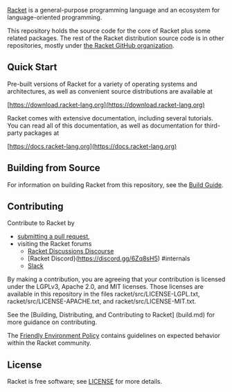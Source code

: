 [Racket](https://racket-lang.org/) is a general-purpose programming
language and an ecosystem for language-oriented programming.

This repository holds the source code for the core of Racket plus some
related packages. The rest of the Racket distribution source code is
in other repositories, mostly under [the Racket GitHub
organization](https://github.com/racket).

Quick Start
-----------

Pre-built versions of Racket for a variety of operating systems and
architectures, as well as convenient source distributions are
available at

  [https://download.racket-lang.org](https://download.racket-lang.org)

Racket comes with extensive documentation, including several tutorials.
You can read all of this documentation, as well as documentation for
third-party packages at

  [https://docs.racket-lang.org](https://docs.racket-lang.org)

Building from Source
--------------------

For information on building Racket from this repository, see the
[Build Guide](build.md).

Contributing
------------

Contribute to Racket by
* [submitting a pull request](https://github.com/racket/racket), 
* visiting the Racket forums 
  * [Racket Discussions Discourse](https://racket.discourse.group/)
  * [Racket Discord}(https://discord.gg/6Zq8sH5) #internals
  * [Slack](https://racket-slack.herokuapp.com/)


By making a contribution, you are agreeing that your contribution is
licensed under the LGPLv3, Apache 2.0, and MIT licenses. Those
licenses are available in this repository in the files
racket/src/LICENSE-LGPL.txt, racket/src/LICENSE-APACHE.txt, and
racket/src/LICENSE-MIT.txt.

See the [Building, Distributing, and Contributing to Racket] (build.md) 
for more guidance on contributing.

The [Friendly Environment Policy](https://racket-lang.org/friendly.html) 
contains guidelines on expected behavior within the Racket community.

License
-------

Racket is free software; see [LICENSE](LICENSE.txt) for more details.
